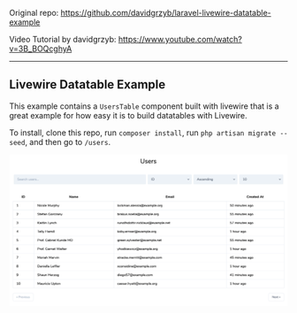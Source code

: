 Original repo: https://github.com/davidgrzyb/laravel-livewire-datatable-example

Video Tutorial by davidgrzyb: https://www.youtube.com/watch?v=3B_BOQcghyA

---

## Livewire Datatable Example

This example contains a `UsersTable` component built with livewire that is a great example for how easy it is to build datatables with Livewire.

To install, clone this repo, run `composer install`, run `php artisan migrate --seed`, and then go to `/users`.

<img src="./livewire-datatable-example.png" alt="Livewire Datatables Example">
